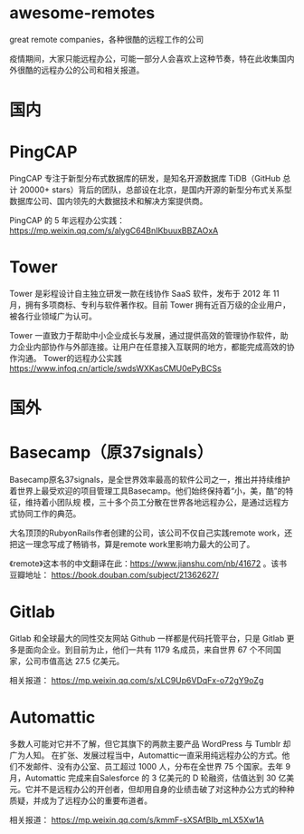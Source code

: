 # awesome-remotes
great remote companies，各种很酷的远程工作的公司

疫情期间，大家只能远程办公，可能一部分人会喜欢上这种节奏，特在此收集国内外很酷的远程办公的公司和相关报道。
# 国内

# PingCAP
PingCAP 专注于新型分布式数据库的研发，是知名开源数据库 TiDB（GitHub 总计 20000+ stars）背后的团队，总部设在北京，是国内开源的新型分布式关系型数据库公司、国内领先的大数据技术和解决方案提供商。

PingCAP 的 5 年远程办公实践：https://mp.weixin.qq.com/s/alygC64BnIKbuuxBBZAOxA

# Tower
Tower 是彩程设计自主独立研发一款在线协作 SaaS 软件，发布于 2012 年 11 月，拥有多项商标、专利与软件著作权。目前 Tower 拥有近百万级的企业用户，被各行业领域广为认可。

Tower 一直致力于帮助中小企业成长与发展，通过提供高效的管理协作软件，助力企业内部协作与外部连接。让用户在任意接入互联网的地方，都能完成高效的协作沟通。
Tower的远程办公实践 https://www.infoq.cn/article/swdsWXKasCMU0ePyBCSs

# 国外

# Basecamp（原37signals）
Basecamp原名37signals，是全世界效率最高的软件公司之一，推出并持续维护着世界上最受欢迎的项目管理工具Basecamp。他们始终保持着“小，美，酷”的特征，维持着小团队规 模，三十多个员工分散在世界各地远程办公，是通过远程方式协同工作的典范。

大名顶顶的RubyonRails作者创建的公司，该公司不仅自己实践remote work，还把这一理念写成了畅销书，算是remote work里影响力最大的公司了。

《remote》这本书的中文翻译在此：https://www.jianshu.com/nb/41672  。该书豆瓣地址： https://book.douban.com/subject/21362627/

# Gitlab 
Gitlab 和全球最大的同性交友网站 Github 一样都是代码托管平台，只是 Gitlab 更多是面向企业。到目前为止，他们一共有 1179 名成员，来自世界 67 个不同国家，公司市值高达 27.5 亿美元。

相关报道：
https://mp.weixin.qq.com/s/xLC9Up6VDqFx-o72gY9oZg

# Automattic
多数人可能对它并不了解，但它其旗下的两款主要产品 WordPress 与 Tumblr 却广为人知。
在扩张、发展过程当中，Automattic一直采用纯远程办公的方式。他们不发邮件、没有办公室、员工超过 1000 人，分布在全世界 75 个国家。去年 9 月，Automattic 完成来自Salesforce 的 3 亿美元的 D 轮融资，估值达到 30 亿美元。它并不是远程办公的开创者，但却用自身的业绩击破了对这种办公方式的种种质疑，并成为了远程办公的重要布道者。

相关报道：
https://mp.weixin.qq.com/s/kmmF-sXSAfBIb_mLX5Xw1A
